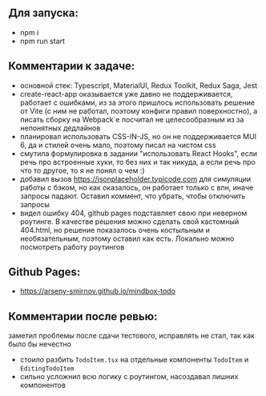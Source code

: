 ## Для запуска:
 - npm i
 - npm run start

## Комментарии к задаче:
 - основной стек: Typescript, MaterialUI, Redux Toolkit, Redux Saga, Jest
 - create-react-app оказывается уже давно не поддерживается, работает с ошибками, из за этого пришлось использовать решение от Vite (с ним не работал, поэтому конфиги правил поверхностно), а писать сборку на Webpack`е посчитал не целесообразным из за непонятных дедлайнов
 - планировал использовать CSS-IN-JS, но он не поддерживается MUI 6, да и стилей очень мало, поэтому писал на чистом css
 - смутила формулировка в задании "использовать React Hooks", если речь про встроенные хуки, то без них и так никуда, а если речь про что то другое, то я не понял о чем :)
 - добавил вызов https://jsonplaceholder.typicode.com для симуляции работы с бэком, но как оказалось, он работает только с впн, иначе запросы падают. Оставил коммент, что убрать, чтобы отключить запросы
 - видел ошибку 404, github pages подставляет свою при неверном роутинге. В качестве решения можно сделать свой кастомный 404.html, но решение показалось очень костыльным и необязательным, поэтому оставил как есть. Локально можно посмотреть работу роутингов

## Github Pages:
 - https://arseny-smirnov.github.io/mindbox-todo

## Комментарии после ревью:
заметил проблемы после сдачи тестового, исправлять не стал, так как было бы нечестно
 - стоило разбить `TodoItem.tsx` на отдельные компоненты `TodoItem` и `EditingTodoItem` 
 - сильно усложнил всю логику с роутингом, насоздавал лишних компонентов
